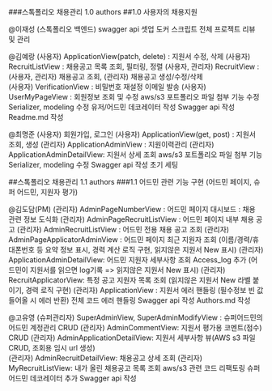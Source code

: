 ###스톡폴리오 채용관리 1.0 authors
##1.0 사용자의 채용지원

@이재성 (스톡폴리오 백엔드)
swagger api 셋업
도커 스크립트
전체 프로젝트 리뷰 및 관리

@김예랑
(사용자) ApplicationView(patch, delete) : 지원서 수정, 삭제
(사용자) RecruitListView :  채용공고 목록 조회, 필터링, 정렬
(사용자, 관리자) RecruitView : (사용자, 관리자) 채용공고 조회, (관리자) 채용공고 생성/수정/삭제  
(사용자) VerificationView : 비밀번호 재설정 이메일 발송
(사용자) UserMyPageView : 회원정보 조회 및 수정
aws/s3 포트폴리오 파일 첨부 기능 수정
Serializer, modeling 수정
유저/어드민 데코레이터 작성
Swagger api 작성
Readme.md 작성

@최명준
(사용자) 회원가입, 로그인
(사용자) ApplicationView(get, post) : 지원서 조회, 생성
(관리자) ApplicationAdminView : 지원이력관리
(관리자) ApplicationAdminDetailView: 지원서 상세 조회
aws/s3 포트폴리오 파일 첨부 기능 
Serializer, modeling 수정
Swagger api 작성
초기 세팅

##스톡폴리오 채용관리 1.1 authors
###1.1 어드민 관련 기능 구현 (어드민 페이지, 슈퍼 어드민, 지원자 평가)

@김도담(PM)
(관리자) AdminPageNumberView : 어드민 페이지 대시보드 : 채용 관련 정보 도식화
(관리자) AdminPageRecruitListView : 어드민 페이지 내부 채용 공고
(관리자) AdminRecruitListView : 어드민 전용 채용 공고 조회
(관리자) AdminPageApplicatorAdminView : 어드민 페이지 최근 지원자 조회 (이름/경력/휴대폰번호 등 요약 정보 표시, 경력 계산 로직 구현, 읽지않은 지원서 New 표시)
(관리자)  ApplicationAdminDetailView: 어드민 지원자 세부사항 조회 Access_log 추가 (어드민이 지원서를 읽으면 log기록 => 읽지않은 지원서 New 표시)
(관리자) RecruitApplicatorView: 특정 공고 지원자 목록 조회 (읽지않은 지원서 New 라벨 붙이기, 경력 로직 구현)
(관리자) ApplicationView : 지원서 에러 핸들링 (필수정보 빈 값 들어올 시 에러 반환)
전체 코드 에러 핸들링
Swagger api 작성
Authors.md 작성

@고유영
(슈퍼관리자) SuperAdminView, SuperAdminModifyView : 슈퍼어드민의 어드민 계정관리 CRUD 
(관리자) AdminCommentView: 지원서 평가용 코멘트(점수) CRUD
(관리자) AdminApplicationDetailView: 지원서 세부사항 뷰(AWS s3 파일 CRUD, 조회용 임시 url 생성)   
(관리자) AdminRecruitDetailView: 채용공고 상세 조회
(관리자) MyRecruitListView: 내가 올린 채용공고 목록 조회
aws/s3 관련 코드 리팩토링
슈퍼어드민 데코레이터 추가
Swagger api 작성
